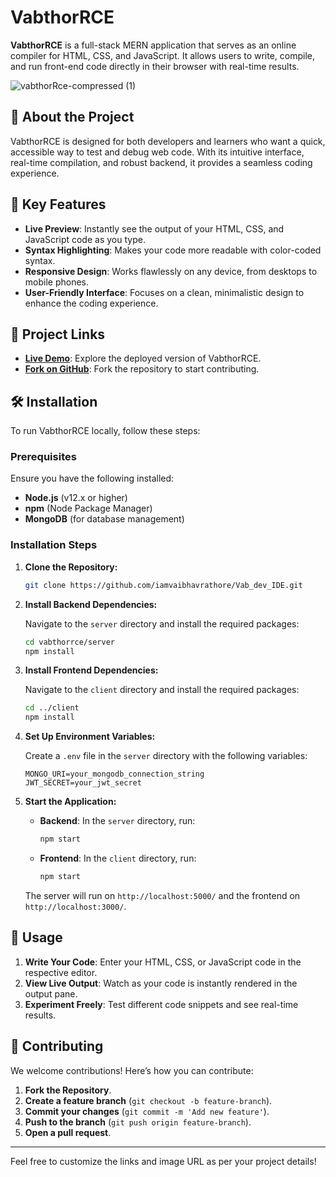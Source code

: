 
# VabthorRCE

**VabthorRCE** is a full-stack MERN application that serves as an online compiler for HTML, CSS, and JavaScript. It allows users to write, compile, and run front-end code directly in their browser with real-time results. 

![vabthorRce-compressed (1)](https://github.com/user-attachments/assets/fcfc0199-de39-48e9-aeef-a590fdec8102)


## 📖 About the Project

VabthorRCE is designed for both developers and learners who want a quick, accessible way to test and debug web code. With its intuitive interface, real-time compilation, and robust backend, it provides a seamless coding experience.

## 🌟 Key Features

- **Live Preview**: Instantly see the output of your HTML, CSS, and JavaScript code as you type.
- **Syntax Highlighting**: Makes your code more readable with color-coded syntax.
- **Responsive Design**: Works flawlessly on any device, from desktops to mobile phones.
- **User-Friendly Interface**: Focuses on a clean, minimalistic design to enhance the coding experience.

## 📂 Project Links

- **[Live Demo](https://vabthor-rce-frontend-deploy.vercel.app/)**: Explore the deployed version of VabthorRCE.
- **[Fork on GitHub](https://github.com/iamvaibhavrathore/Vab_dev_IDE.git)**: Fork the repository to start contributing.

## 🛠️ Installation

To run VabthorRCE locally, follow these steps:

### Prerequisites

Ensure you have the following installed:

- **Node.js** (v12.x or higher)
- **npm** (Node Package Manager)
- **MongoDB** (for database management)

### Installation Steps

1. **Clone the Repository:**

   ```bash
   git clone https://github.com/iamvaibhavrathore/Vab_dev_IDE.git
   ```

2. **Install Backend Dependencies:**

   Navigate to the `server` directory and install the required packages:

   ```bash
   cd vabthorrce/server
   npm install
   ```

3. **Install Frontend Dependencies:**

   Navigate to the `client` directory and install the required packages:

   ```bash
   cd ../client
   npm install
   ```

4. **Set Up Environment Variables:**

   Create a `.env` file in the `server` directory with the following variables:

   ```plaintext
   MONGO_URI=your_mongodb_connection_string
   JWT_SECRET=your_jwt_secret
   ```

5. **Start the Application:**

   - **Backend**: In the `server` directory, run:
     ```bash
     npm start
     ```
   - **Frontend**: In the `client` directory, run:
     ```bash
     npm start
     ```

   The server will run on `http://localhost:5000/` and the frontend on `http://localhost:3000/`.

## 🚀 Usage

1. **Write Your Code**: Enter your HTML, CSS, or JavaScript code in the respective editor.
2. **View Live Output**: Watch as your code is instantly rendered in the output pane.
3. **Experiment Freely**: Test different code snippets and see real-time results.

## 🤝 Contributing

We welcome contributions! Here’s how you can contribute:

1. **Fork the Repository**.
2. **Create a feature branch** (`git checkout -b feature-branch`).
3. **Commit your changes** (`git commit -m 'Add new feature'`).
4. **Push to the branch** (`git push origin feature-branch`).
5. **Open a pull request**.


---

Feel free to customize the links and image URL as per your project details!
